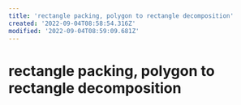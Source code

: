 ```yaml
---
title: 'rectangle packing, polygon to rectangle decomposition'
created: '2022-09-04T08:58:54.316Z'
modified: '2022-09-04T08:59:09.681Z'
---
```


# rectangle packing, polygon to rectangle decomposition
